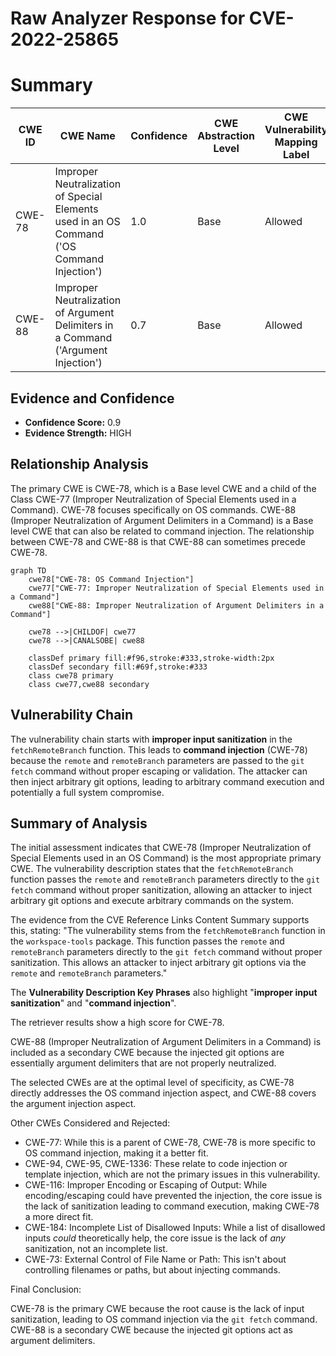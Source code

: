 # Raw Analyzer Response for CVE-2022-25865

# Summary
| CWE ID | CWE Name | Confidence | CWE Abstraction Level | CWE Vulnerability Mapping Label | CWE-Vulnerability Mapping Notes |
|---|---|---|---|---|---|
| CWE-78 | Improper Neutralization of Special Elements used in an OS Command ('OS Command Injection') | 1.0 | Base | Allowed | Primary CWE |
| CWE-88 | Improper Neutralization of Argument Delimiters in a Command ('Argument Injection') | 0.7 | Base | Allowed | Secondary CWE |

## Evidence and Confidence

*   **Confidence Score:** 0.9
*   **Evidence Strength:** HIGH

## Relationship Analysis
The primary CWE is CWE-78, which is a Base level CWE and a child of the Class CWE-77 (Improper Neutralization of Special Elements used in a Command). CWE-78 focuses specifically on OS commands. CWE-88 (Improper Neutralization of Argument Delimiters in a Command) is a Base level CWE that can also be related to command injection. The relationship between CWE-78 and CWE-88 is that CWE-88 can sometimes precede CWE-78.

```mermaid
graph TD
    cwe78["CWE-78: OS Command Injection"]
    cwe77["CWE-77: Improper Neutralization of Special Elements used in a Command"]
    cwe88["CWE-88: Improper Neutralization of Argument Delimiters in a Command"]
    
    cwe78 -->|CHILDOF| cwe77
    cwe78 -->|CANALSOBE| cwe88
    
    classDef primary fill:#f96,stroke:#333,stroke-width:2px
    classDef secondary fill:#69f,stroke:#333
    class cwe78 primary
    class cwe77,cwe88 secondary
```

## Vulnerability Chain
The vulnerability chain starts with **improper input sanitization** in the `fetchRemoteBranch` function. This leads to **command injection** (CWE-78) because the `remote` and `remoteBranch` parameters are passed to the `git fetch` command without proper escaping or validation. The attacker can then inject arbitrary git options, leading to arbitrary command execution and potentially a full system compromise.

## Summary of Analysis
The initial assessment indicates that CWE-78 (Improper Neutralization of Special Elements used in an OS Command) is the most appropriate primary CWE. The vulnerability description states that the `fetchRemoteBranch` function passes the `remote` and `remoteBranch` parameters directly to the `git fetch` command without proper sanitization, allowing an attacker to inject arbitrary git options and execute arbitrary commands on the system.

The evidence from the CVE Reference Links Content Summary supports this, stating:
"The vulnerability stems from the `fetchRemoteBranch` function in the `workspace-tools` package. This function passes the `remote` and `remoteBranch` parameters directly to the `git fetch` command without proper sanitization. This allows an attacker to inject arbitrary git options via the `remote` and `remoteBranch` parameters."

The **Vulnerability Description Key Phrases** also highlight "**improper input sanitization**" and "**command injection**".

The retriever results show a high score for CWE-78.

CWE-88 (Improper Neutralization of Argument Delimiters in a Command) is included as a secondary CWE because the injected git options are essentially argument delimiters that are not properly neutralized.

The selected CWEs are at the optimal level of specificity, as CWE-78 directly addresses the OS command injection aspect, and CWE-88 covers the argument injection aspect.

Other CWEs Considered and Rejected:

*   CWE-77: While this is a parent of CWE-78, CWE-78 is more specific to OS command injection, making it a better fit.
*   CWE-94, CWE-95, CWE-1336: These relate to code injection or template injection, which are not the primary issues in this vulnerability.
*   CWE-116: Improper Encoding or Escaping of Output: While encoding/escaping could have prevented the injection, the core issue is the lack of sanitization leading to command execution, making CWE-78 a more direct fit.
*   CWE-184: Incomplete List of Disallowed Inputs: While a list of disallowed inputs *could* theoretically help, the core issue is the lack of *any* sanitization, not an incomplete list.
*   CWE-73: External Control of File Name or Path: This isn't about controlling filenames or paths, but about injecting commands.

Final Conclusion:

CWE-78 is the primary CWE because the root cause is the lack of input sanitization, leading to OS command injection via the `git fetch` command. CWE-88 is a secondary CWE because the injected git options act as argument delimiters.